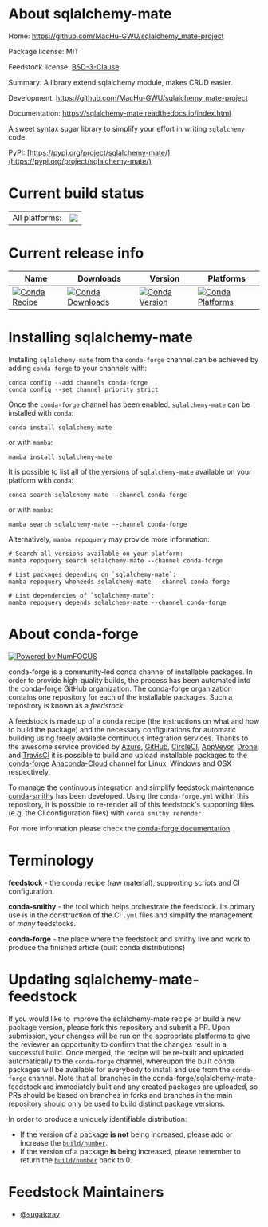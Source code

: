 About sqlalchemy-mate
=====================

Home: https://github.com/MacHu-GWU/sqlalchemy_mate-project

Package license: MIT

Feedstock license: [BSD-3-Clause](https://github.com/conda-forge/sqlalchemy-mate-feedstock/blob/main/LICENSE.txt)

Summary: A library extend sqlalchemy module, makes CRUD easier.

Development: https://github.com/MacHu-GWU/sqlalchemy_mate-project

Documentation: https://sqlalchemy-mate.readthedocs.io/index.html

A sweet syntax sugar library to simplify your effort in writing `sqlalchemy` code.

PyPI: [https://pypi.org/project/sqlalchemy-mate/](https://pypi.org/project/sqlalchemy-mate/)


Current build status
====================


<table><tr><td>All platforms:</td>
    <td>
      <a href="https://dev.azure.com/conda-forge/feedstock-builds/_build/latest?definitionId=15779&branchName=main">
        <img src="https://dev.azure.com/conda-forge/feedstock-builds/_apis/build/status/sqlalchemy-mate-feedstock?branchName=main">
      </a>
    </td>
  </tr>
</table>

Current release info
====================

| Name | Downloads | Version | Platforms |
| --- | --- | --- | --- |
| [![Conda Recipe](https://img.shields.io/badge/recipe-sqlalchemy--mate-green.svg)](https://anaconda.org/conda-forge/sqlalchemy-mate) | [![Conda Downloads](https://img.shields.io/conda/dn/conda-forge/sqlalchemy-mate.svg)](https://anaconda.org/conda-forge/sqlalchemy-mate) | [![Conda Version](https://img.shields.io/conda/vn/conda-forge/sqlalchemy-mate.svg)](https://anaconda.org/conda-forge/sqlalchemy-mate) | [![Conda Platforms](https://img.shields.io/conda/pn/conda-forge/sqlalchemy-mate.svg)](https://anaconda.org/conda-forge/sqlalchemy-mate) |

Installing sqlalchemy-mate
==========================

Installing `sqlalchemy-mate` from the `conda-forge` channel can be achieved by adding `conda-forge` to your channels with:

```
conda config --add channels conda-forge
conda config --set channel_priority strict
```

Once the `conda-forge` channel has been enabled, `sqlalchemy-mate` can be installed with `conda`:

```
conda install sqlalchemy-mate
```

or with `mamba`:

```
mamba install sqlalchemy-mate
```

It is possible to list all of the versions of `sqlalchemy-mate` available on your platform with `conda`:

```
conda search sqlalchemy-mate --channel conda-forge
```

or with `mamba`:

```
mamba search sqlalchemy-mate --channel conda-forge
```

Alternatively, `mamba repoquery` may provide more information:

```
# Search all versions available on your platform:
mamba repoquery search sqlalchemy-mate --channel conda-forge

# List packages depending on `sqlalchemy-mate`:
mamba repoquery whoneeds sqlalchemy-mate --channel conda-forge

# List dependencies of `sqlalchemy-mate`:
mamba repoquery depends sqlalchemy-mate --channel conda-forge
```


About conda-forge
=================

[![Powered by
NumFOCUS](https://img.shields.io/badge/powered%20by-NumFOCUS-orange.svg?style=flat&colorA=E1523D&colorB=007D8A)](https://numfocus.org)

conda-forge is a community-led conda channel of installable packages.
In order to provide high-quality builds, the process has been automated into the
conda-forge GitHub organization. The conda-forge organization contains one repository
for each of the installable packages. Such a repository is known as a *feedstock*.

A feedstock is made up of a conda recipe (the instructions on what and how to build
the package) and the necessary configurations for automatic building using freely
available continuous integration services. Thanks to the awesome service provided by
[Azure](https://azure.microsoft.com/en-us/services/devops/), [GitHub](https://github.com/),
[CircleCI](https://circleci.com/), [AppVeyor](https://www.appveyor.com/),
[Drone](https://cloud.drone.io/welcome), and [TravisCI](https://travis-ci.com/)
it is possible to build and upload installable packages to the
[conda-forge](https://anaconda.org/conda-forge) [Anaconda-Cloud](https://anaconda.org/)
channel for Linux, Windows and OSX respectively.

To manage the continuous integration and simplify feedstock maintenance
[conda-smithy](https://github.com/conda-forge/conda-smithy) has been developed.
Using the ``conda-forge.yml`` within this repository, it is possible to re-render all of
this feedstock's supporting files (e.g. the CI configuration files) with ``conda smithy rerender``.

For more information please check the [conda-forge documentation](https://conda-forge.org/docs/).

Terminology
===========

**feedstock** - the conda recipe (raw material), supporting scripts and CI configuration.

**conda-smithy** - the tool which helps orchestrate the feedstock.
                   Its primary use is in the construction of the CI ``.yml`` files
                   and simplify the management of *many* feedstocks.

**conda-forge** - the place where the feedstock and smithy live and work to
                  produce the finished article (built conda distributions)


Updating sqlalchemy-mate-feedstock
==================================

If you would like to improve the sqlalchemy-mate recipe or build a new
package version, please fork this repository and submit a PR. Upon submission,
your changes will be run on the appropriate platforms to give the reviewer an
opportunity to confirm that the changes result in a successful build. Once
merged, the recipe will be re-built and uploaded automatically to the
`conda-forge` channel, whereupon the built conda packages will be available for
everybody to install and use from the `conda-forge` channel.
Note that all branches in the conda-forge/sqlalchemy-mate-feedstock are
immediately built and any created packages are uploaded, so PRs should be based
on branches in forks and branches in the main repository should only be used to
build distinct package versions.

In order to produce a uniquely identifiable distribution:
 * If the version of a package **is not** being increased, please add or increase
   the [``build/number``](https://docs.conda.io/projects/conda-build/en/latest/resources/define-metadata.html#build-number-and-string).
 * If the version of a package **is** being increased, please remember to return
   the [``build/number``](https://docs.conda.io/projects/conda-build/en/latest/resources/define-metadata.html#build-number-and-string)
   back to 0.

Feedstock Maintainers
=====================

* [@sugatoray](https://github.com/sugatoray/)

